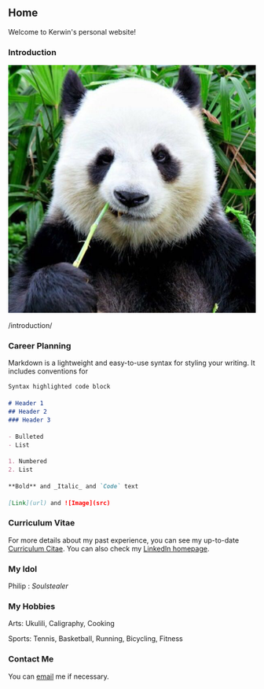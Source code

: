 ## Home

Welcome to Kerwin's personal website!



### Introduction

![me](/me.jpg)

/introduction/



### Career Planning

Markdown is a lightweight and easy-to-use syntax for styling your writing. It includes conventions for

```markdown
Syntax highlighted code block

# Header 1
## Header 2
### Header 3

- Bulleted
- List

1. Numbered
2. List

**Bold** and _Italic_ and `Code` text

[Link](url) and ![Image](src)
```


### Curriculum Vitae

For more details about my past experience, you can see my up-to-date [Curriculum Citae](/kerwinliao_cv.pdf). You can also check my [LinkedIn homepage](https://www.linkedin.com/in/kerwinlau/).



### My Idol

Philip : _Soulstealer_



### My Hobbies

Arts: Ukulili, Caligraphy, Cooking

Sports: Tennis, Basketball, Running, Bicycling, Fitness





### Contact Me

You can [email](mailto:xiangliao@link.cuhk.edu.cn) me if necessary.